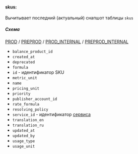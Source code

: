 #### skus:

Вычитывает последний (актуальный) снапшот таблицы `skus`

##### Схема

[PROD](https://yt.yandex-team.ru/hahn/navigation?path=//home/cloud-dwh/data/prod/ods/billing/skus)
/ [PREPROD](https://yt.yandex-team.ru/hahn/navigation?path=//home/cloud-dwh/data/preprod/ods/billing/skus)
/ [PROD_INTERNAL](https://yt.yandex-team.ru/hahn/navigation?path=//home/cloud-dwh/data/prod_internal/ods/billing/skus)
/ [PREPROD_INTERNAL](https://yt.yandex-team.ru/hahn/navigation?path=//home/cloud-dwh/data/preprod_internal/ods/billing/skus)

* `balance_product_id`
* `created_at`
* `deprecated`
* `formula`
* `id` - идентификатор SKU
* `metric_unit`
* `name`
* `pricing_unit`
* `priority`
* `publisher_account_id`
* `rate_formula`
* `resolving_policy`
* `service_id` - идентификатор [сервиса](https://a.yandex-team.ru/arc_vcs/cloud/dwh/nirvana/vh/workflows/ods/yt/billing/services)
* `translation_en`
* `translation_ru`
* `updated_at`
* `updated_by`
* `usage_type`
* `usage_unit`
